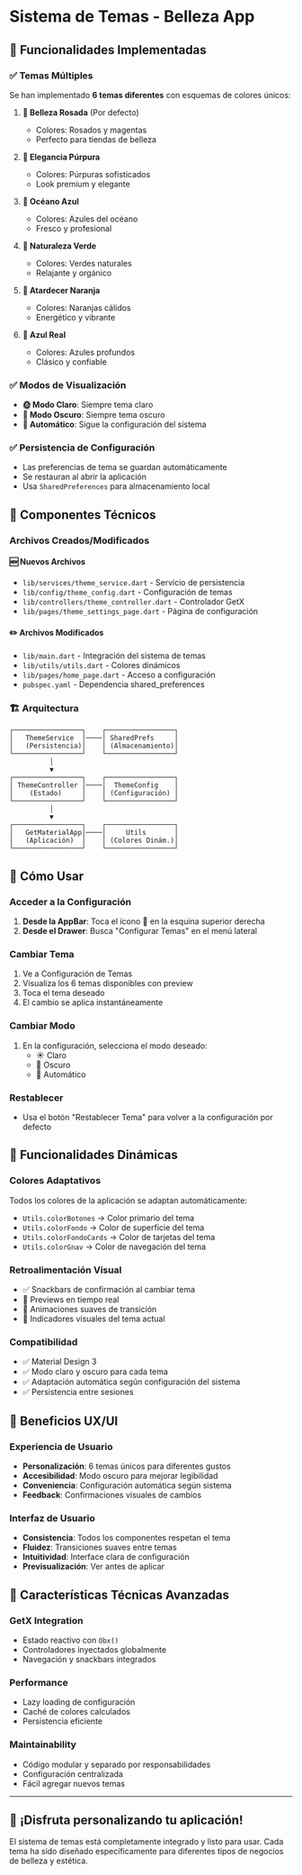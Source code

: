 # Sistema de Temas - Belleza App

## 📱 Funcionalidades Implementadas

### ✅ Temas Múltiples
Se han implementado **6 temas diferentes** con esquemas de colores únicos:

1. **🌸 Belleza Rosada** (Por defecto)
   - Colores: Rosados y magentas
   - Perfecto para tiendas de belleza

2. **💜 Elegancia Púrpura**
   - Colores: Púrpuras sofisticados
   - Look premium y elegante

3. **🌊 Océano Azul**
   - Colores: Azules del océano
   - Fresco y profesional

4. **🌿 Naturaleza Verde**
   - Colores: Verdes naturales
   - Relajante y orgánico

5. **🌅 Atardecer Naranja**
   - Colores: Naranjas cálidos
   - Energético y vibrante

6. **👑 Azul Real**
   - Colores: Azules profundos
   - Clásico y confiable

### ✅ Modos de Visualización
- **🌞 Modo Claro**: Siempre tema claro
- **🌙 Modo Oscuro**: Siempre tema oscuro
- **🔄 Automático**: Sigue la configuración del sistema

### ✅ Persistencia de Configuración
- Las preferencias de tema se guardan automáticamente
- Se restauran al abrir la aplicación
- Usa `SharedPreferences` para almacenamiento local

## 🔧 Componentes Técnicos

### Archivos Creados/Modificados

#### 🆕 Nuevos Archivos
- `lib/services/theme_service.dart` - Servicio de persistencia
- `lib/config/theme_config.dart` - Configuración de temas
- `lib/controllers/theme_controller.dart` - Controlador GetX
- `lib/pages/theme_settings_page.dart` - Página de configuración

#### ✏️ Archivos Modificados
- `lib/main.dart` - Integración del sistema de temas
- `lib/utils/utils.dart` - Colores dinámicos
- `lib/pages/home_page.dart` - Acceso a configuración
- `pubspec.yaml` - Dependencia shared_preferences

### 🏗️ Arquitectura

```
┌─────────────────┐    ┌─────────────────┐
│   ThemeService  │────│ SharedPrefs     │
│   (Persistencia)│    │ (Almacenamiento)│
└─────────────────┘    └─────────────────┘
          │
          ▼
┌─────────────────┐    ┌─────────────────┐
│ ThemeController │────│  ThemeConfig    │
│    (Estado)     │    │ (Configuración) │
└─────────────────┘    └─────────────────┘
          │
          ▼
┌─────────────────┐    ┌─────────────────┐
│   GetMaterialApp│────│     Utils       │
│   (Aplicación)  │    │ (Colores Dinám.)│
└─────────────────┘    └─────────────────┘
```

## 🎨 Cómo Usar

### Acceder a la Configuración
1. **Desde la AppBar**: Toca el ícono 🎨 en la esquina superior derecha
2. **Desde el Drawer**: Busca "Configurar Temas" en el menú lateral

### Cambiar Tema
1. Ve a Configuración de Temas
2. Visualiza los 6 temas disponibles con preview
3. Toca el tema deseado
4. El cambio se aplica instantáneamente

### Cambiar Modo
1. En la configuración, selecciona el modo deseado:
   - ☀️ Claro
   - 🌙 Oscuro  
   - 🔄 Automático

### Restablecer
- Usa el botón "Restablecer Tema" para volver a la configuración por defecto

## 🔄 Funcionalidades Dinámicas

### Colores Adaptativos
Todos los colores de la aplicación se adaptan automáticamente:
- `Utils.colorBotones` → Color primario del tema
- `Utils.colorFondo` → Color de superficie del tema
- `Utils.colorFondoCards` → Color de tarjetas del tema
- `Utils.colorGnav` → Color de navegación del tema

### Retroalimentación Visual
- ✅ Snackbars de confirmación al cambiar tema
- 🔄 Previews en tiempo real
- 💫 Animaciones suaves de transición
- 🎯 Indicadores visuales del tema actual

### Compatibilidad
- ✅ Material Design 3
- ✅ Modo claro y oscuro para cada tema
- ✅ Adaptación automática según configuración del sistema
- ✅ Persistencia entre sesiones

## 🚀 Beneficios UX/UI

### Experiencia de Usuario
- **Personalización**: 6 temas únicos para diferentes gustos
- **Accesibilidad**: Modo oscuro para mejorar legibilidad
- **Conveniencia**: Configuración automática según sistema
- **Feedback**: Confirmaciones visuales de cambios

### Interfaz de Usuario
- **Consistencia**: Todos los componentes respetan el tema
- **Fluidez**: Transiciones suaves entre temas
- **Intuitividad**: Interface clara de configuración
- **Previsualización**: Ver antes de aplicar

## 🔮 Características Técnicas Avanzadas

### GetX Integration
- Estado reactivo con `Obx()`
- Controladores inyectados globalmente
- Navegación y snackbars integrados

### Performance
- Lazy loading de configuración
- Caché de colores calculados
- Persistencia eficiente

### Maintainability  
- Código modular y separado por responsabilidades
- Configuración centralizada
- Fácil agregar nuevos temas

---

## 🎉 ¡Disfruta personalizando tu aplicación!

El sistema de temas está completamente integrado y listo para usar. Cada tema ha sido diseñado específicamente para diferentes tipos de negocios de belleza y estética.